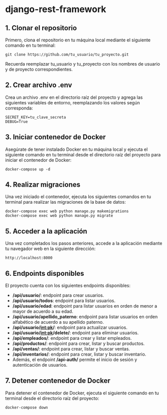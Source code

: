 # django-rest-framework

## 1. Clonar el repositorio
Primero, clona el repositorio en tu máquina local mediante el siguiente comando en tu terminal:

```
git clone https://github.com/tu_usuario/tu_proyecto.git
```

Recuerda reemplazar tu_usuario y tu_proyecto con los nombres de usuario y de proyecto correspondientes.

## 2. Crear archivo .env
Crea un archivo .env en el directorio raíz del proyecto y agrega las siguientes variables de entorno, reemplazando los valores según corresponda:

```
SECRET_KEY=tu_clave_secreta
DEBUG=True
```

## 3. Iniciar contenedor de Docker
Asegúrate de tener instalado Docker en tu máquina local y ejecuta el siguiente comando en tu terminal desde el directorio raíz del proyecto para iniciar el contenedor de Docker:

```
docker-compose up -d
```

## 4. Realizar migraciones
Una vez iniciado el contenedor, ejecuta los siguientes comandos en tu terminal para realizar las migraciones de la base de datos:
```
docker-compose exec web python manage.py makemigrations
docker-compose exec web python manage.py migrate
```

## 5. Acceder a la aplicación
Una vez completados los pasos anteriores, accede a la aplicación mediante tu navegador web en la siguiente dirección:

```
http://localhost:8000
```

## 6. Endpoints disponibles
El proyecto cuenta con los siguientes endpoints disponibles:

- **/api/usuario/**: endpoint para crear usuarios.
- **/api/usuario/todos**: endpoint para listar usuarios.
- **/api/usuario/edad**: endpoint para listar usuarios en orden de menor a mayor de acuerdo a su edad.
- **/api/usuario/apellido_paterno**: endpoint para listar usuarios en orden alfabético de acuerdo a su apellido paterno.
- **/api/usuario/<int:pk>/**: endpoint para actualizar usuarios.
- **/api/usuario/<int:pk>/delete/**: endpoint para eliminar usuarios.
- **/api/empleados/**: endpoint para crear y listar empleados.
- **/api/productos/**: endpoint para crear, listar y buscar productos.
- **/api/ventas/**: endpoint para crear, listar y buscar ventas.
- **/api/inventarios/**: endpoint para crear, listar y buscar inventario.
- Además, el endpoint **/api-auth/** permite el inicio de sesión y autenticación de usuarios.

## 7. Detener contenedor de Docker
Para detener el contenedor de Docker, ejecuta el siguiente comando en tu terminal desde el directorio raíz del proyecto:
```
docker-compose down
```
